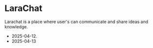 # LaraChat

Larachat is a place where user's can communicate and share ideas and knowledge.
- 2025-04-12.
- 2025-04-13
